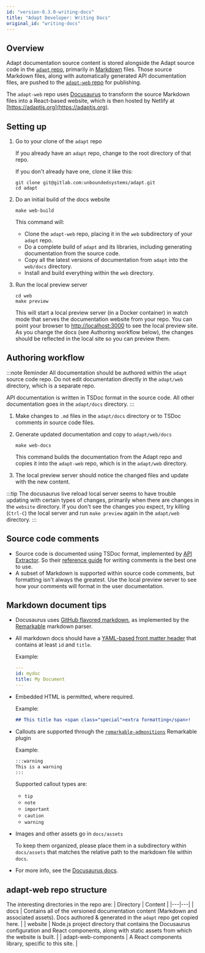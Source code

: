 ```yaml
---
id: "version-0.3.0-writing-docs"
title: "Adapt Developer: Writing Docs"
original_id: "writing-docs"
---
```


<!-- DOCTOC SKIP -->

## Overview

Adapt documentation source content is stored alongside the Adapt source code in the [`adapt` repo](https://gitlab.com/unboundedsystems/adapt), primarily in [Markdown](https://en.wikipedia.org/wiki/Markdown) files.
Those source Markdown files, along with automatically generated API documentation files, are pushed to the [`adapt-web` repo](https://gitlab.com/unboundedsystems/adapt-web) for publishing.

The `adapt-web` repo uses [Docusaurus](https://docusaurus.io/) to transform the source Markdown files into a React-based website, which is then hosted by Netlify at [https://adaptjs.org](https://adaptjs.org).

## Setting up

1. Go to your clone of the `adapt` repo

    If you already have an `adapt` repo, change to the root directory of that repo.

    If you don't already have one, clone it like this:

    ```console
    git clone git@gitlab.com:unboundedsystems/adapt.git
    cd adapt
    ```

1. Do an initial build of the docs website

    ```console
    make web-build
    ```

    This command will:

    - Clone the `adapt-web` repo, placing it in the `web` subdirectory of your `adapt` repo.
    - Do a complete build of `adapt` and its libraries, including generating documentation from the source code.
    - Copy all the latest versions of documentation from `adapt` into the `web/docs` directory.
    - Install and build everything within the `web` directory.

1. Run the local preview server

    ```console
    cd web
    make preview
    ```

    This will start a local preview server (in a Docker container) in watch mode that serves the documentation website from your repo.
    You can point your browser to [http://localhost:3000](http://localhost:3000) to see the local preview site.
    As you change the docs (see Authoring workflow below), the changes should be reflected in the local site so you can preview them.

## Authoring workflow

:::note Reminder
All documentation should be authored within the `adapt` source code repo.
Do not edit documentation directly in the `adapt/web` directory, which is a separate repo.

API documentation is written in TSDoc format in the source code.
All other documentation goes in the `adapt/docs` directory.
:::

1. Make changes to `.md` files in the `adapt/docs` directory or to TSDoc comments in source code files.

1. Generate updated documentation and copy to `adapt/web/docs`

    ```console
    make web-docs
    ```

    This command builds the documentation from the Adapt repo and copies it into the `adapt-web` repo, which is in the `adapt/web` directory.

1. The local preview server should notice the changed files and update with the new content.

:::tip
The docusaurus live reload local server seems to have trouble updating with certain types of changes, primarily when there are changes in the `website` directory.
If you don't see the changes you expect, try killing (`Ctrl-C`) the local server and run `make preview` again in the `adapt/web` directory.
:::

## Source code comments

- Source code is documented using TSDoc format, implemented by [API Extractor](https://api-extractor.com). So their [reference guide](https://api-extractor.com/pages/tsdoc/doc_comment_syntax/) for writing comments is the best one to use.
- A subset of Markdown is supported within source code comments, but formatting isn't always the greatest. Use the local preview server to see how your comments will format in the user documentation.

## Markdown document tips

- Docusaurus uses [GitHub flavored markdown](https://guides.github.com/features/mastering-markdown/), as implemented by the [Remarkable](https://github.com/jonschlinkert/remarkable) markdown parser.
- All markdown docs should have a [YAML-based front matter header](https://docusaurus.io/docs/en/doc-markdown#markdown-headers) that contains at least `id` and `title`.

    Example:

    ```yaml
    ---
    id: mydoc
    title: My Document
    ---
    ```

- Embedded HTML is permitted, where required.

    Example:

    ```markdown
    ## This title has <span class="special">extra formatting</span>!
    ```

- Callouts are supported through the [`remarkable-admonitions`](https://github.com/favoloso/remarkable-admonitions) Remarkable plugin

    Example:

    ```markdown
    :::warning
    This is a warning
    :::
    ```

    Supported callout types are:

  - `tip`
  - `note`
  - `important`
  - `caution`
  - `warning`

- Images and other assets go in `docs/assets`

    To keep them organized, please place them in a subdirectory within `docs/assets` that matches the relative path to the markdown file within `docs`.
- For more info, see the [Docusaurus docs](https://docusaurus.io/docs/en/doc-markdown).

## adapt-web repo structure

The interesting directories in the repo are:
| Directory | Content |
|---|---|
| docs | Contains all of the versioned documentation content (Markdown and associated assets). Docs authored & generated in the `adapt` repo get copied here. |
| website | Node.js project directory that contains the Docusaurus configuration and React components, along with static assets from which the website is built. |
| adapt-web-components | A React components library, specific to this site. |
